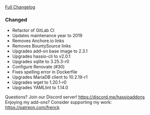[Full Changelog][changelog]

### Changed

- Refactor of GitLab CI
- Updates maintenance year to 2019
- Removes Anchore.io links
- Removes BountySource links
- Upgrades add-on base image to 2.3.1
- Upgrades hassio-cli to v2.0.1
- Upgrades sqlite to 3.25.3-r0
- Configure Renovate (#30)
- Fixes spelling error in Dockerfile
- Upgrades MariaDB client to 10.2.19-r1
- Upgrades wget to 1.20.1-r0
- Upgrades YAMLlint to 1.14.0

[changelog]: https://github.com/hassio-addons/addon-ide/compare/v0.7.2...v0.8.0

Questions? Join our Discord server! https://discord.me/hassioaddons
Enjoying my add-ons? Consider supporting my work: https://patreon.com/frenck
